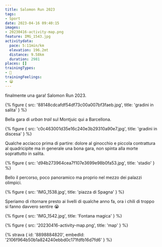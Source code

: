 ```yaml
---
title: Salomon Run 2023
tags:
- Sport
date: 2023-04-16 09:40:15
images:
- 20230416-activity-map.png
feature: IMG_1543.jpg
activitydata:
  pace: 5:11min/km
  elevation: 196.2mt
  distance: 9.58km
  duration: 2981
places: []
trainingTypes:
- 🏁
trainingFeelings:
- 😀
---
```


finalmente una gara! Salomon Run 2023.
<!--more--> 

{% figure { src: '88148cdcafdf54df73c00a007bf3faeb.jpg', title: 'gradini in salita' } %}

Bella gara di _urban trail_ sul Montjuic qui a Barcellona.

{% figure { src: 'c0c463001d35e16c240e3b29310a90e7.jpg', title: 'gradini in discesa' } %}

Qualche acciacco prima di partire: dolore al ginocchio e piccola contrattura al quadricipite ma in generale una bona gara, non spinta alla morte soprattutto in salita.

{% figure { src: 'd94b273964cea7f107e3699e98b0fa53.jpg', title: 'stadio' } %}

Bello il percorso, poco panoramico ma proprio nel mezzo dei palazzi olimpici.

{% figure { src: 'IMG_1538.jpg', title: 'piazza di Spagna' } %}

Speriamo di ritornare presto ai livelli di qualche anno fa, ora i chili di troppo si fanno davvero sentire 😭

{% figure { src: 'IMG_1542.jpg', title: 'Fontana magica' } %}



{% figure { src: '20230416-activity-map.png', title: 'map' } %}


{% strava { id: '8898884820', embedId: '2106f964b50b1a824240ebbd0c171fdfb16d7fd6' } %}